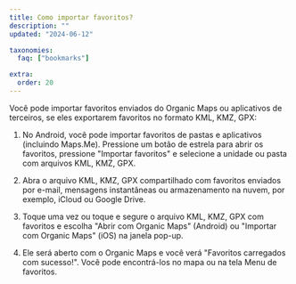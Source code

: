 ```yaml
---
title: Como importar favoritos?
description: ""
updated: "2024-06-12"

taxonomies:
  faq: ["bookmarks"]

extra:
  order: 20
---
```


Você pode importar favoritos enviados do Organic Maps ou aplicativos de terceiros, se eles exportarem favoritos no formato KML, KMZ, GPX:

1. No Android, você pode importar favoritos de pastas e aplicativos (incluindo Maps.Me). Pressione um botão de estrela para abrir os favoritos, pressione "Importar favoritos" e selecione a unidade ou pasta com arquivos KML, KMZ, GPX.

2. Abra o arquivo KML, KMZ, GPX compartilhado com favoritos enviados por e-mail, mensagens instantâneas ou armazenamento na nuvem, por exemplo, iCloud ou Google Drive.

3. Toque uma vez ou toque e segure o arquivo KML, KMZ, GPX com favoritos e escolha "Abrir com Organic Maps" (Android) ou "Importar com Organic Maps" (iOS) na janela pop-up.

4. Ele será aberto com o Organic Maps e você verá "Favoritos carregados com sucesso!". Você pode encontrá-los no mapa ou na tela Menu de favoritos.
